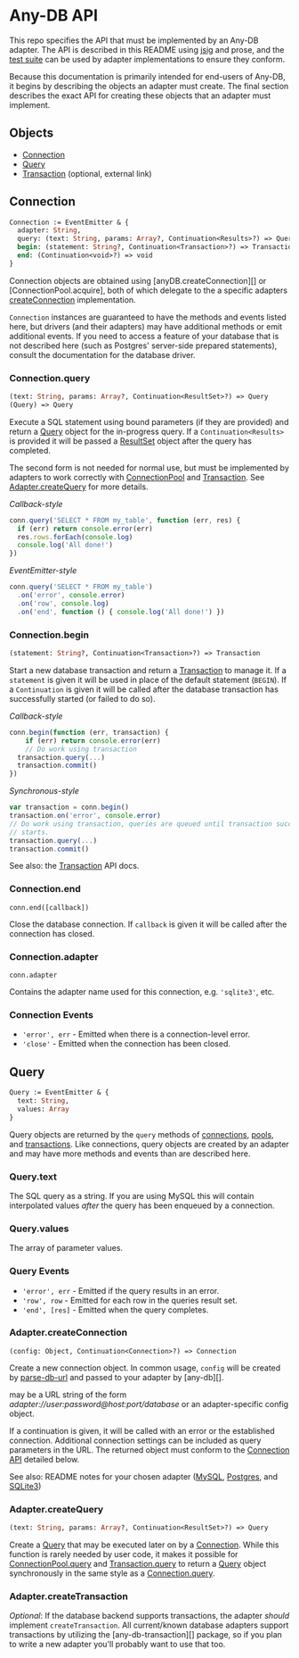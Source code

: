 # Any-DB API

This repo specifies the API that must be implemented by an Any-DB adapter. The
API is described in this README using [jsig][] and prose, and the
[test suite][] can be used by adapter implementations to ensure they conform.

Because this documentation is primarily intended for end-users of Any-DB, it
begins by describing the objects an adapter must create. The final section
describes the exact API for creating these objects that an adapter must
implement.

## Objects

 - [Connection](#connection)
 - [Query](#query)
 - [Transaction][] (optional, external link)

## Connection

```ocaml
Connection := EventEmitter & {
  adapter: String,
  query: (text: String, params: Array?, Continuation<Results>?) => Query,
  begin: (statement: String?, Continuation<Transaction>?) => Transaction,
  end: (Continuation<void>?) => void
}
```

Connection objects are obtained using [anyDB.createConnection][] or
[ConnectionPool.acquire], both of which delegate to the a specific adapters [createConnection](#adaptercreateconnection) implementation.

`Connection` instances are guaranteed to have the methods and events listed
here, but drivers (and their adapters) may have additional methods or emit
additional events. If you need to access a feature of your database that is not
described here (such as Postgres' server-side prepared statements), consult the
documentation for the database driver.

### Connection.query

```ocaml
(text: String, params: Array?, Continuation<ResultSet>?) => Query
(Query) => Query
```

Execute a SQL statement using bound parameters (if they are provided) and
return a [Query](#query) object for the in-progress query. If a
`Continuation<Results>` is provided it will be passed a [ResultSet](#resultset)
object after the query has completed.

The second form is not needed for normal use, but must be implemented by
adapters to work correctly with [ConnectionPool][] and [Transaction][]. See
[Adapter.createQuery](#adapter-createquery) for more details.

*Callback-style*
```javascript
conn.query('SELECT * FROM my_table', function (err, res) {
  if (err) return console.error(err)
  res.rows.forEach(console.log)
  console.log('All done!')
})
```

*EventEmitter-style*
```javascript
conn.query('SELECT * FROM my_table')
  .on('error', console.error)
  .on('row', console.log)
  .on('end', function () { console.log('All done!') })
```

### Connection.begin

```ocaml
(statement: String?, Continuation<Transaction>?) => Transaction
```

Start a new database transaction and return a [Transaction][] to manage it.
If a `statement` is given it will be used in place of the default
statement (`BEGIN`). If a `Continuation` is given it will be called after
the database transaction has successfully started (or failed to do so).

*Callback-style*
```javascript
conn.begin(function (err, transaction) {
	if (err) return console.error(err)
	// Do work using transaction
  transaction.query(...)
  transaction.commit()
})
```

*Synchronous-style*
```javascript
var transaction = conn.begin()
transaction.on('error', console.error)
// Do work using transaction, queries are queued until transaction successfully
// starts.
transaction.query(...)
transaction.commit()
```

See also: the [Transaction][] API docs.

### Connection.end

`conn.end([callback])`

Close the database connection. If `callback` is given it will be called after
the connection has closed.

### Connection.adapter

`conn.adapter`

Contains the adapter name used for this connection, e.g. `'sqlite3'`, etc.

### Connection Events

 * `'error', err` - Emitted when there is a connection-level error.
 * `'close'` - Emitted when the connection has been closed.

## Query

```ocaml
Query := EventEmitter & {
  text: String,
  values: Array
}
```

Query objects are returned by the `query` methods of [connections][Connection],
[pools][ConnectionPool.query], and [transactions][Transaction.query]. Like
connections, query objects are created by an adapter and may have more methods
and events than are described here.

### Query.text

The SQL query as a string. If you are using MySQL this will contain
interpolated values *after* the query has been enqueued by a connection.

### Query.values

The array of parameter values.

### Query Events

 * `'error', err` - Emitted if the query results in an error.
 * `'row', row` - Emitted for each row in the queries result set.
 * `'end', [res]` - Emitted when the query completes.

### Adapter.createConnection

`(config: Object, Continuation<Connection>?) => Connection`

Create a new connection object. In common usage, `config` will be created by
[parse-db-url][] and passed to your adapter by [any-db][].

may be a URL string of the form
_adapter://user:password@host:port/database_ or an adapter-specific config
object.

If a continuation is given, it will be called with an error or the established
connection. Additional connection settings can be included as query parameters
in the URL. The returned object must conform to the [Connection API](#connection)
detailed below.

See also: README notes for your chosen adapter
([MySQL](../any-db-mysql/README.md#api-extensions),
 [Postgres](../any-db-postgres/README.md#api-extensions), and
 [SQLite3](../any-db-sqlite3/README.md#api-extensions))

### Adapter.createQuery

```ocaml
(text: String, params: Array?, Continuation<ResultSet>?) => Query
```

Create a [Query](#query) that may be executed later on by a [Connection][].
While this function is rarely needed by user code, it makes it possible for
[ConnectionPool.query][] and [Transaction.query][] to return a [Query][] object synchronously in the same style as a [Connection.query][]. 

### Adapter.createTransaction

*Optional*: If the database backend supports transactions, the adapter *should*
implement `createTransaction`. All current/known database adapters support
transactions by utilizing the [any-db-transaction][] package, so if you plan to
write a new adapter you'll probably want to use that too.

[jsig]: https://github.com/jden/jsig
[test suite]: tests
[once]: http://npm.im/once
[parse-db-url]: https://github.com/grncdr/parse-db-url#api
[Connection]: #connection
[Query]: #query
[Connection.query]: #connectionquery
[ConnectionPool.query]: https://github.com/grncdr/node-any-db-pool#connectionpoolquery
[ConnectionPool]: https://github.com/grncdr/node-any-db-pool#api
[Transaction]: https://github.com/grncdr/node-any-db-transaction
[Transaction.query]: https://github.com/grncdr/node-any-db-transaction#transactionquery